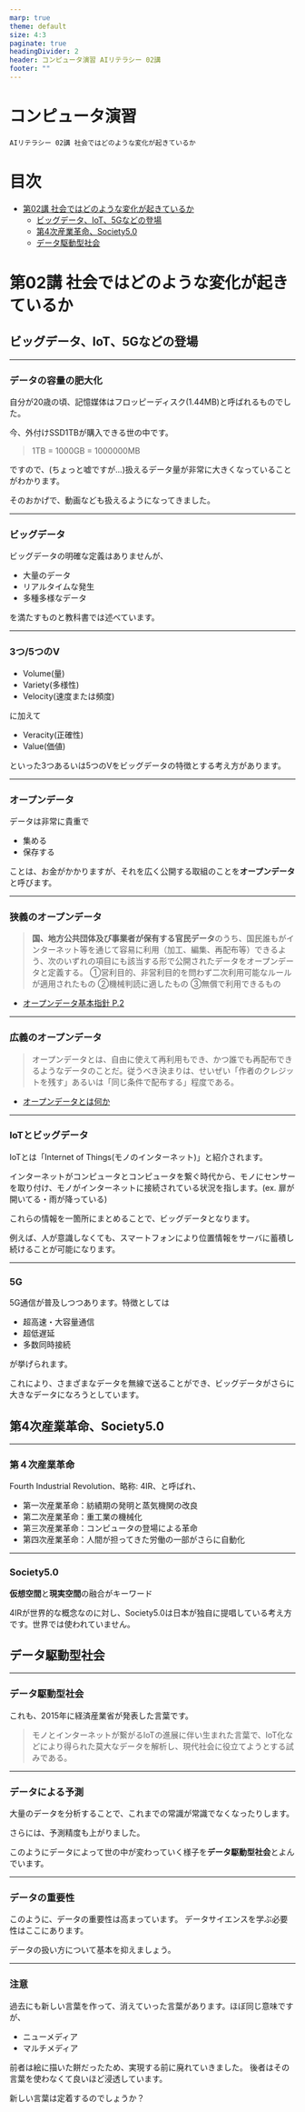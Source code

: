 ```yaml
---
marp: true
theme: default
size: 4:3
paginate: true
headingDivider: 2
header: コンピュータ演習 AIリテラシー 02講
footer: ""
---
```


# コンピュータ演習 <!-- omit in toc --> 

    AIリテラシー 02講 社会ではどのような変化が起きているか

# 目次<!-- omit in toc -->

- [第02講 社会ではどのような変化が起きているか](#第02講-社会ではどのような変化が起きているか)
  - [ビッグデータ、IoT、5Gなどの登場](#ビッグデータiot5gなどの登場)
  - [第4次産業革命、Society5.0](#第4次産業革命society50)
  - [データ駆動型社会](#データ駆動型社会)


# 第02講 社会ではどのような変化が起きているか

## ビッグデータ、IoT、5Gなどの登場

---
### データの容量の肥大化<!-- omit in toc -->
自分が20歳の頃、記憶媒体はフロッピーディスク(1.44MB)と呼ばれるものでした。

今、外付けSSD1TBが購入できる世の中です。
> 1TB = 1000GB = 1000000MB

ですので、(ちょっと嘘ですが...)扱えるデータ量が非常に大きくなっていることがわかります。

そのおかげで、動画なども扱えるようになってきました。


---
### ビッグデータ<!-- omit in toc -->
 ビッグデータの明確な定義はありませんが、

- 大量のデータ
- リアルタイムな発生
- 多種多様なデータ

を満たすものと教科書では述べています。

---
### 3つ/5つのV<!-- omit in toc -->
- Volume(量)
- Variety(多様性)
- Velocity(速度または頻度)

に加えて

- Veracity(正確性)
- Value(価値)

といった3つあるいは5つのVをビッグデータの特徴とする考え方があります。

---
### オープンデータ<!-- omit in toc -->
データは非常に貴重で
- 集める
- 保存する

ことは、お金がかかりますが、それを広く公開する取組のことを**オープンデータ**と呼びます。

---
### 狭義のオープンデータ<!-- omit in toc -->
> **国、地方公共団体及び事業者が保有する官民データ**のうち、国民誰もがインターネット等を通じて容易に利用（加工、編集、再配布等）できるよう、次のいずれの項目にも該当する形で公開されたデータをオープンデータと定義する。
①営利目的、非営利目的を問わず二次利用可能なルールが適用されたもの
②機械判読に適したもの
③無償で利用できるもの

- [オープンデータ基本指針 P.2](https://cio.go.jp/sites/default/files/uploads/documents/data_shishin.pdf)

---
### 広義のオープンデータ<!-- omit in toc -->
> オープンデータとは、自由に使えて再利用もでき、かつ誰でも再配布できるようなデータのことだ。従うべき決まりは、せいぜい「作者のクレジットを残す」あるいは「同じ条件で配布する」程度である。

- [オープンデータとは何か](https://opendatahandbook.org/guide/ja/what-is-open-data/)

---
### IoTとビッグデータ<!-- omit in toc -->
IoTとは「Internet of Things(モノのインターネット)」と紹介されます。

インターネットがコンピュータとコンピュータを繋ぐ時代から、モノにセンサーを取り付け、モノがインターネットに接続されている状況を指します。(ex. 扉が開いてる・雨が降っている)

これらの情報を一箇所にまとめることで、ビッグデータとなります。

例えば、人が意識しなくても、スマートフォンにより位置情報をサーバに蓄積し続けることが可能になります。

---
### 5G<!-- omit in toc -->
5G通信が普及しつつあります。特徴としては
- 超高速・大容量通信
- 超低遅延
- 多数同時接続

が挙げられます。

これにより、さまざまなデータを無線で送ることができ、ビッグデータがさらに大きなデータになろうとしています。


## 第4次産業革命、Society5.0

---
### 第４次産業革命<!-- omit in toc -->
Fourth Industrial Revolution、略称: 4IR、と呼ばれ、
- 第一次産業革命：紡績期の発明と蒸気機関の改良
- 第二次産業革命：重工業の機械化
- 第三次産業革命：コンピュータの登場による革命
- 第四次産業革命：人間が担ってきた労働の一部がさらに自動化

---
### Society5.0<!-- omit in toc -->
**仮想空間**と**現実空間**の融合がキーワード

4IRが世界的な概念なのに対し、Society5.0は日本が独自に提唱している考え方です。世界では使われていません。


## データ駆動型社会

---
### データ駆動型社会<!-- omit in toc -->
これも、2015年に経済産業省が発表した言葉です。

> モノとインターネットが繋がるIoTの進展に伴い生まれた言葉で、IoT化などにより得られた莫大なデータを解析し、現代社会に役立てようとする試みである。

---
### データによる予測<!-- omit in toc -->
大量のデータを分析することで、これまでの常識が常識でなくなったりします。

さらには、予測精度も上がりました。

このようにデータによって世の中が変わっていく様子を**データ駆動型社会**とよんでいます。

---
### データの重要性<!-- omit in toc -->
このように、データの重要性は高まっています。
データサイエンスを学ぶ必要性はここにあります。

データの扱い方について基本を抑えましょう。

---
### 注意<!-- omit in toc -->
過去にも新しい言葉を作って、消えていった言葉があります。ほぼ同じ意味ですが、
- ニューメディア
- マルチメディア

前者は絵に描いた餅だったため、実現する前に廃れていきました。
後者はその言葉を使わなくて良いほど浸透しています。

新しい言葉は定着するのでしょうか？
